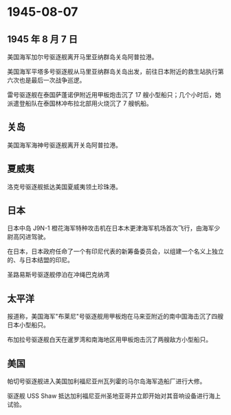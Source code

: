 # 1945-08-07

## 1945 年 8 月 7 日

美国海军加尔号驱逐舰离开马里亚纳群岛关岛阿普拉港。

美国海军平塔多号驱逐舰从马里亚纳群岛关岛出发，前往日本附近的救生站执行第六次也是最后一次战争巡逻。

雷号驱逐舰在泰国萨蓬诺伊附近用甲板炮击沉了 17
艘小型船只；几个小时后，她派遣登船队在泰国林冲布拉北部用火烧沉了 7
艘帆船。

## 关岛

美国海军海神号驱逐舰离开关岛阿普拉港。

## 夏威夷

洛克号驱逐舰抵达美国夏威夷领土珍珠港。

## 日本

日本中岛 J9N-1
橙花海军特种攻击机在日本木更津海军机场首次飞行，由海军少尉高冈进驾驶。

在日本，日本政府任命了一个有印尼代表的新筹备委员会，以组建一个名义上独立的、与日本结盟的印尼。

圣路易斯号驱逐舰停泊在冲绳巴克纳湾

## 太平洋

报道称，美国海军"布莱尼"号驱逐舰用甲板炮在马来亚附近的南中国海击沉了四艘日本小型船只。

布加拉号驱逐舰白天在暹罗湾和南海地区用甲板炮击沉了两艘敌方小型船只。

## 美国

帕切号驱逐舰进入美国加利福尼亚州瓦列霍的马尔岛海军造船厂进行大修。

驱逐舰 USS Shaw
抵达加利福尼亚州圣地亚哥并立即开始对其音响设备进行海上试验。

